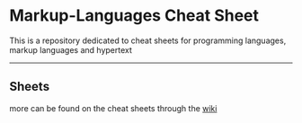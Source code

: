 # Markup-Languages Cheat Sheet
This is a repository dedicated to cheat sheets for programming languages, markup languages and hypertext 
***
## Sheets
more can be found on the cheat sheets through the [wiki](https://github.com/fukboi69420/Markup-Languages/wiki/Cheat-Sheets#markdown-cheat-sheet)
